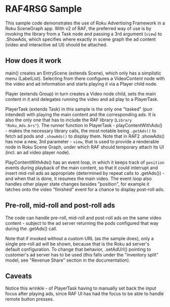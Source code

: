 # RAF4RSG Sample

This sample code demonstrates the use of Roku Advertising Framework in a Roku SceneGraph app. With v2 of RAF, the preferred way of use is by invoking the library from a Task node and passing a 3rd argument (`view`) to .ShowAds, which specifies where exactly in scene graph the ad content (video and interactive ad UI) should be attached.

## How does it work

main() creates an EntryScene (extends Scene), which only has a simplistic menu (LabelList). Selecting from there configures a VideoContent node with the video and ad information and starts playing it via a Player child node.

Player (extends Group) in turn creates a Video node child, sets the main content in it and delegates running the video and ad play to a PlayerTask.

PlayerTask (extends Task) in this sample is the only one "tasked" (pun intended) with playing the main content and the corresponding ads. It is also the only one that has to include the RAF library (`Library "Roku_Ads.brs"`). The runner function in PlayerTask - playContentWithAds() - makes the necessary library calls, the most notable being `.getAds()` to fetch ad pods and `.showAds()` to display them. Note that in RAF2 .showAds() has now a new, 3rd parameter - `view`, that is used to provide a renderable node in Roku Scene Graph, under which RAF should temporary attach its UI (incl. an ad video player node).

PlayContentWithAds() has an event loop, in which it keeps track of `position` events during playback of the main content, so that it could interrupt and insert mid-roll ads as appropriate (determined by repeat calls to .getAds()) - and when that is done, it resumes the main video. The event loop also handles other player state changes besides "position", for example it latches onto the video "finished" event for a chance to display post-roll ads.

## Pre-roll, mid-roll and post-roll ads

The code can handle pre-roll, mid-roll and post-roll ads on the same video content - subject to the ad server returning the pods configured that way during the .getAds() call.

Note that if invoked without a custom URL (as the sample does), only a single pre-roll ad will be shown, because that is the Roku ad server's default configuration. To change that behavior, .setAdUrl() pointing to customer's ad server has to be used (this falls under the "inventory split" model, see "Revenue Share" section in the documentation).

## Caveats

Notice this wrinkle - of PlayerTask having to manually set back the input focus after playing ads, since RAF UI has had the focus to be able to handle remote button presses.
